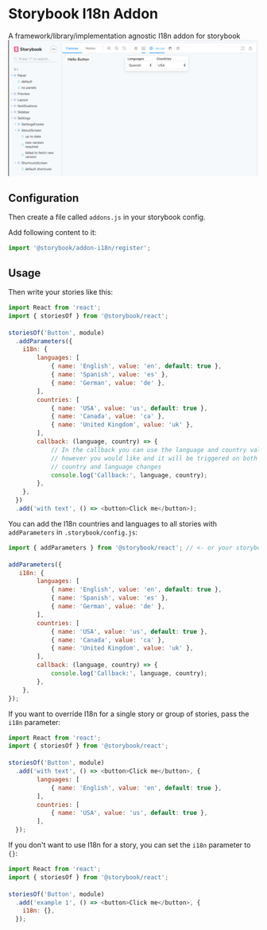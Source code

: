 # Storybook I18n Addon
A framework/library/implementation agnostic I18n addon for storybook
![](documentation/snapshot.png)

## Configuration

Then create a file called `addons.js` in your storybook config.

Add following content to it:

```js
import '@storybook/addon-i18n/register';
```

## Usage

Then write your stories like this:

```js
import React from 'react';
import { storiesOf } from '@storybook/react';

storiesOf('Button', module)
  .addParameters({
    i18n: {
        languages: [
            { name: 'English', value: 'en', default: true },
            { name: 'Spanish', value: 'es' },
            { name: 'German', value: 'de' },
        ],
        countries: [
            { name: 'USA', value: 'us', default: true },
            { name: 'Canada', value: 'ca' },
            { name: 'United Kingdom', value: 'uk' },
        ],
        callback: (language, country) => {
            // In the callback you can use the language and country values
            // however you would like and it will be triggered on both
            // country and language changes
            console.log('Callback:', language, country);
        },
    },
  })
  .add('with text', () => <button>Click me</button>);
```

You can add the I18n countries and languages to all stories with `addParameters` in `.storybook/config.js`:

```js
import { addParameters } from '@storybook/react'; // <- or your storybook framework

addParameters({
   i18n: {
        languages: [
            { name: 'English', value: 'en', default: true },
            { name: 'Spanish', value: 'es' },
            { name: 'German', value: 'de' },
        ],
        countries: [
            { name: 'USA', value: 'us', default: true },
            { name: 'Canada', value: 'ca' },
            { name: 'United Kingdom', value: 'uk' },
        ],
        callback: (language, country) => {
            console.log('Callback:', language, country);
        },
    },
});
```

If you want to override I18n for a single story or group of stories, pass the `i18n` parameter:

```js
import React from 'react';
import { storiesOf } from '@storybook/react';

storiesOf('Button', module)
  .add('with text', () => <button>Click me</button>, {
        languages: [
            { name: 'English', value: 'en', default: true },
        ],
        countries: [
            { name: 'USA', value: 'us', default: true },
        ],
  });
```

If you don't want to use I18n for a story, you can set the `i18n` parameter to `{}`:

```js
import React from 'react';
import { storiesOf } from '@storybook/react';

storiesOf('Button', module)
  .add('example 1', () => <button>Click me</button>, {
    i18n: {},
  });

```
